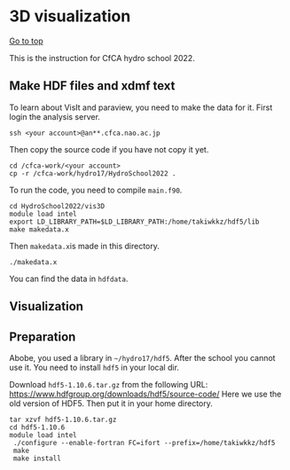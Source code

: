 # 3D visualization

[Go to top](../README.md)  

This is the instruction for CfCA hydro school 2022. 

## Make HDF files and xdmf text

To learn about VisIt and paraview, you need to make the data for it. First login the analysis server.

    ssh <your account>@an**.cfca.nao.ac.jp
    
Then copy the source code if you have not copy it yet.

    cd /cfca-work/<your account>
    cp -r /cfca-work/hydro17/HydroSchool2022 .
To run the code, you need to compile `main.f90`.
    
    cd HydroSchool2022/vis3D
    module load intel
    export LD_LIBRARY_PATH=$LD_LIBRARY_PATH:/home/takiwkkz/hdf5/lib
    make makedata.x
    
Then `makedata.x`is made in this directory.
    
    ./makedata.x
    
You can find the data in `hdfdata`.

## Visualization

## Preparation
Abobe, you used a library in `~/hydro17/hdf5`. After the school you cannot use it. You need to install `hdf5` in your local dir. 

Download `hdf5-1.10.6.tar.gz` from the following URL: https://www.hdfgroup.org/downloads/hdf5/source-code/
Here we use the old version of HDF5. Then put it in your home directory.

    
    tar xzvf hdf5-1.10.6.tar.gz
    cd hdf5-1.10.6
    module load intel
     ./configure --enable-fortran FC=ifort --prefix=/home/takiwkkz/hdf5
     make
     make install
    
